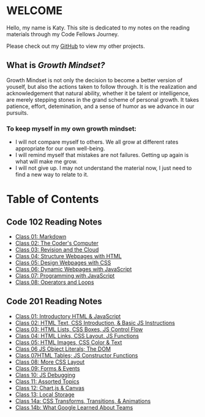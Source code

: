 # WELCOME
Hello, my name is Katy. This site is dedicated to my notes on the reading materials through my Code Fellows Journey. 

Please check out my [GitHub](https://github.com/KatyRoffe) to view my other projects. 

## What is *Growth Mindset?*
Growth Mindset is not only the decision to become a better version of youself, but also the actions taken to follow through. It is the realization and acknowledgement that natural ability, whether it be talent or intelligence, are merely stepping stones in the grand scheme of personal growth. It takes patience, effort, detemination, and a sense of humor as we advance in our pursuits. 

### To keep myself in my own growth mindset:
* I will not compare myself to others. We all grow at different rates appropriate for our own well-being. 
* I will remind myself that mistakes are not failures. Getting up again is what will make me grow. 
* I will not give up. I may not understand the material now, I just need to find a new way to relate to it. 

# Table of Contents

## Code 102 Reading Notes
* [Class 01: Markdown](https://katyroffe.github.io/reading-notes/markdown-notes)
* [Class 02: The Coder's Computer](https://katyroffe.github.io/reading-notes/computer-notes)
* [Class 03: Revision and the Cloud](https://katyroffe.github.io/reading-notes/revisions-and-cloud-notes)
* [Class 04: Structure Webpages with HTML](https://katyroffe.github.io/reading-notes/html-reading-notes)
* [Class 05: Design Webpages with CSS](https://katyroffe.github.io/reading-notes/css-design-notes)
* [Class 06: Dynamic Webpages with JavaScript](https://katyroffe.github.io/reading-notes/dynamic-javascript)
* [Class 07: Programming with JavaScript](https://katyroffe.github.io/reading-notes/programming-with-javascript)
* [Class 08: Operators and Loops](https://katyroffe.github.io/reading-notes/operators-and-loops)

## Code 201 Reading Notes
* [Class 01: Introductory HTML & JavaScript](https://katyroffe.github.io/reading-notes/class-01)
* [Class 02: HTML Text, CSS Introduction, & Basic JS Instructions]()
* [Class 03: HTML Lists, CSS Boxes, JS Control Flow]()
* [Class 04: HTML Links, CSS Layout, JS Functions]()
* [Class 05: HTML Images, CSS Color & Text]()
* [Class 06 JS Object Literals; The DOM]()
* [Class 07HTML Tables; JS Constructor Functions]()
* [Class 08: More CSS Layout]()
* [Class 09: Forms & Events]()
* [Class 10: JS Debugging]()
* [Class 11: Assorted Topics]()
* [Class 12: Chart.js & Canvas]()
* [Class 13: Local Storage]()
* [Class 14a: CSS Transforms, Transitions, & Animations]()
* [Class 14b: What Google Learned About Teams]()